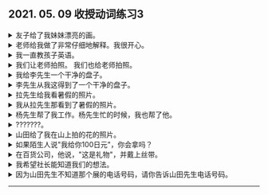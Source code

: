 ## 2021. 05. 09 收授动词练习3
<details>
<summary>
友子给了我妹妹漂亮的画。</summary>

友子さんは私の妹にきれいな絵をくれた。
</details>

<details>
<summary>
老师给我做了非常仔细地解释。我很开心。</summary>

先生がとても丁寧に説明してくださったので、私はうれしかった。
</details>

<details>
<summary>
我一直教孩子英语。</summary>

私はいつも子供に英語を教えてやります。
</details>

<details>
<summary>
我们让老师拍照。
我们也给老师拍照。</summary>

私たちは先生に写真を撮っていただきました。
私たちも先生の写真を撮って差し上げました
</details>

<details>
<summary>
我给李先生一个干净的盘子。</summary>

私は李さんにきれいなお皿をあげました。
</details>

<details>
<summary>
李先生从我这得到了一个干净的盘子。</summary>

李さんは私にきれいなお皿をもらいました。
</details>

<details>
<summary>
拉先生给我看暑假的照片。</summary>

ラさんは私に夏休みの写真を見せてくれました。
</details>

<details>
<summary>
我从拉先生那看到了暑假的照片。</summary>

私はラさんに夏休みの写真を見せてもらいました。
</details>

<details>
<summary>
杨先生帮了我工作。杨先生忙的时候，我也帮了他。</summary>

ヤンさんは仕事を手伝ってくれました。私も、ヤンさんが忙しい時、手伝ってあげました。
</details>

<details>
<summary>
???????。</summary>

私はいつも弟に難しい漢字を教えて______ます，でも、弟はなかなか覚えません。
</details>

<details>
<summary>
山田给了我在山上拍的花的照片。</summary>

山田さんは私に山で撮った花の写真をくれた。
</details>

<details>
<summary>
如果陌生人说"我给你100日元"，你会拿吗？</summary>

知らない人が「百円あげます」と言ったら、あなたはもらえますか。
</details>

<details>
<summary>
在百货公司，他说，"这是礼物"，并戴上丝带。</summary>

デパートで「プレゼント用です」と言って、リボンをつけてもらった。
</details>

<details>
<summary>
我希望社长能知道我们的想法。</summary>

社長に私たちの気持ちがわかっていただきたいと思う。
</details>

<details>
<summary>
因为山田先生不知道那个展的电话号码，请你告诉山田先生电话号码。</summary>

山田さんはそば展の電話番号を知らないので、山田さんに電話番号を教えてあげてください。
</details>

---
